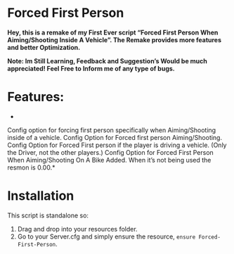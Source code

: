 # Forced First Person


**Hey, this is a remake of my First Ever script “Forced First Person When Aiming/Shooting Inside A Vehicle”.
The Remake provides more features and better Optimization.**


**Note: Im Still Learning, Feedback and Suggestion’s Would be much appreciated!
Feel Free to Inform me of any type of bugs.**


# Features:

*
Config option for forcing first person specifically when Aiming/Shooting inside of a vehicle.
Config Option for Forced first person Aiming/Shooting.
Config Option for Forced First person if the player is driving a vehicle. (Only the Driver, not the other players.)
Config Option for Forced First Person When Aiming/Shooting On A Bike Added.
When it’s not being used the resmon is 0.00.*




# Installation
This script is standalone so:
1. Drag and drop into your resources folder.
2. Go to your Server.cfg and simply ensure the resource, `ensure Forced-First-Person`.
